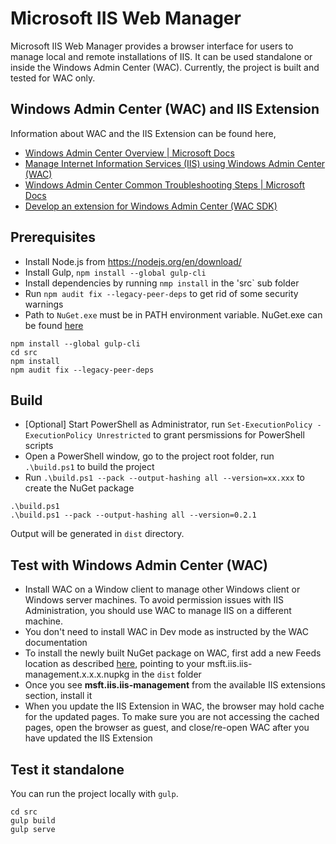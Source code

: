 # Microsoft IIS Web Manager
Microsoft IIS Web Manager provides a browser interface for users to manage local and remote installations of  IIS. It can be used standalone or inside the Windows Admin Center (WAC). Currently, the project is built and tested for WAC only.

## Windows Admin Center (WAC) and IIS Extension
Information about WAC and the IIS Extension can be found here,
* [Windows Admin Center Overview | Microsoft Docs](https://docs.microsoft.com/en-us/windows-server/manage/windows-admin-center/overview)
* [Manage Internet Information Services (IIS) using Windows Admin Center (WAC)](https://4sysops.com/archives/manage-internet-information-services-iis-using-windows-admin-center-wac/)
* [Windows Admin Center Common Troubleshooting Steps | Microsoft Docs](https://docs.microsoft.com/en-us/windows-server/manage/windows-admin-center/support/troubleshooting)
* [Develop an extension for Windows Admin Center (WAC SDK)](https://docs.microsoft.com/en-us/windows-server/manage/windows-admin-center/extend/developing-extensions)

## Prerequisites
* Install Node.js from https://nodejs.org/en/download/
* Install Gulp, `npm install --global gulp-cli`
* Install dependencies by running `nmp install` in the 'src` sub folder
* Run `npm audit fix --legacy-peer-deps` to get rid of some security warnings
* Path to `NuGet.exe` must be in PATH environment variable. NuGet.exe can be found [here](https://www.nuget.org/downloads)

```
npm install --global gulp-cli
cd src
npm install
npm audit fix --legacy-peer-deps
```

## Build

* [Optional] Start PowerShell as Administrator, run `Set-ExecutionPolicy -ExecutionPolicy Unrestricted` to grant persmissions for PowerShell scripts
* Open a PowerShell window, go to the project root folder, run `.\build.ps1` to build the project
* Run `.\build.ps1 --pack --output-hashing all --version=xx.xxx` to create the NuGet package

```
.\build.ps1
.\build.ps1 --pack --output-hashing all --version=0.2.1
```

Output will be generated in `dist` directory. 

## Test with Windows Admin Center (WAC)

* Install WAC on a Window client to manage other Windows client or Windows server machines. To avoid permission issues with IIS Administration, you should use WAC to manage IIS on a different machine. 
* You don't need to install WAC in Dev mode as instructed by the WAC documentation
* To install the newly built NuGet package on WAC, first add a new Feeds location as described [here](https://docs.microsoft.com/en-us/windows-server/manage/windows-admin-center/configure/using-extensions#installing-extensions-from-a-different-feed), pointing to your msft.iis.iis-management.x.x.x.nupkg in the `dist` folder
* Once you see **msft.iis.iis-management** from the available IIS extensions section, install it
* When you update the IIS Extension in WAC, the browser may hold cache for the updated pages. To make sure you are not accessing the cached pages, open the browser as guest, and close/re-open WAC after you have updated the IIS Extension

## Test it standalone
You can run the project locally with `gulp`.

```
cd src
gulp build
gulp serve
```


